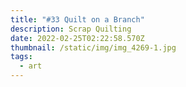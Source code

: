```yaml
---
title: "#33 Quilt on a Branch"
description: Scrap Quilting
date: 2022-02-25T02:22:58.570Z
thumbnail: /static/img/img_4269-1.jpg
tags:
  - art
---
```

